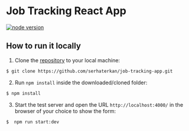 # Job Tracking React App

[![node version](https://img.shields.io/badge/node-16.17.1-green)](https://nodejs.org/en/download/package-manager/#debian-and-ubuntu-based-linux-distributions-enterprise-linux-fedora-and-snap-packages)

## How to run it locally

1.  Clone the [repository](https://github.com/serhaterkan/job-tracking-api.git) to your local machine:

```bash
$ git clone https://github.com/serhaterkan/job-tracking-app.git
```

2. Run `npm install` inside the downloaded/cloned folder:

```bash
$ npm install
```

3. Start the test server and open the URL `http://localhost:4000/` in the browser of your choice to show the form:

```bash
$  npm run start:dev
```
